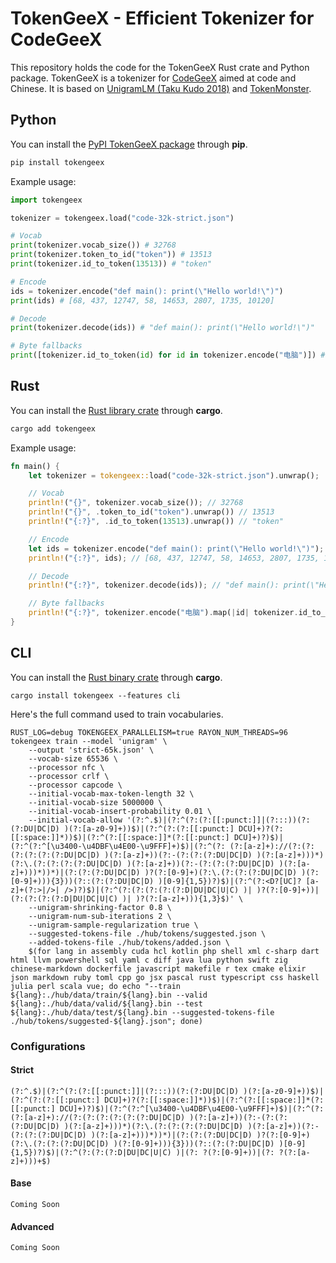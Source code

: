 # TokenGeeX - Efficient Tokenizer for CodeGeeX

This repository holds the code for the TokenGeeX Rust crate and Python package. TokenGeeX is a tokenizer for [CodeGeeX](https://github.com/THUDM/Codegeex2) aimed at code and Chinese. It is based on [UnigramLM (Taku Kudo 2018)](https://arxiv.org/abs/1804.10959) and [TokenMonster](https://github.com/alasdairforsythe/tokenmonster).

## Python

You can install the [PyPI TokenGeeX package](https://pypi.org/project/tokengeex/) through **pip**.

```bash
pip install tokengeex
```

Example usage:

```python
import tokengeex

tokenizer = tokengeex.load("code-32k-strict.json")

# Vocab
print(tokenizer.vocab_size()) # 32768
print(tokenizer.token_to_id("token")) # 13513
print(tokenizer.id_to_token(13513)) # "token"

# Encode
ids = tokenizer.encode("def main(): print(\"Hello world!\")")
print(ids) # [68, 437, 12747, 58, 14653, 2807, 1735, 10120]

# Decode
print(tokenizer.decode(ids)) # "def main(): print(\"Hello world!\")"

# Byte fallbacks
print([tokenizer.id_to_token(id) for id in tokenizer.encode("电脑")]) # ["电", "<0xe8>", "<0x84>", "<0x91>"]
```

## Rust

You can install the [Rust library crate](https://crates.io/crates/tokengeex) through **cargo**.

```bash
cargo add tokengeex
```

Example usage:

```rust
fn main() {
    let tokenizer = tokengeex::load("code-32k-strict.json").unwrap();

    // Vocab
    println!("{}", tokenizer.vocab_size()); // 32768
    println!("{}", .token_to_id("token").unwrap()) // 13513
    println!("{:?}", .id_to_token(13513).unwrap()) // "token"

    // Encode
    let ids = tokenizer.encode("def main(): print(\"Hello world!\")");
    println!("{:?}", ids); // [68, 437, 12747, 58, 14653, 2807, 1735, 10120]

    // Decode
    println!("{:?}", tokenizer.decode(ids)); // "def main(): print(\"Hello world!\")"

    // Byte fallbacks
    println!("{:?}", tokenizer.encode("电脑").map(|id| tokenizer.id_to_token(id))); // ["电", "<0xe8>", "<0x84>", "<0x91>"]
}
```

## CLI

You can install the [Rust binary crate](https://crates.io/crates/tokengeex) through **cargo**.

```
cargo install tokengeex --features cli
```

Here's the full command used to train vocabularies.

```shell
RUST_LOG=debug TOKENGEEX_PARALLELISM=true RAYON_NUM_THREADS=96 tokengeex train --model 'unigram' \
    --output 'strict-65k.json' \
    --vocab-size 65536 \
    --processor nfc \
    --processor crlf \
    --processor capcode \
    --initial-vocab-max-token-length 32 \
    --initial-vocab-size 5000000 \
    --initial-vocab-insert-probability 0.01 \
    --initial-vocab-allow '(?:^.$)|(?:^(?:(?:[[:punct:]]|(?:::))(?:(?:DU|DC|D) )(?:[a-z0-9]+))$)|(?:^(?:(?:[[:punct:] DCU]+)?(?:[[:space:]]*))$)|(?:^(?:[[:space:]]*(?:[[:punct:] DCU]+)?)$)|(?:^(?:^[\u3400-\u4DBF\u4E00-\u9FFF]+)$)|(?:^(?: (?:[a-z]+)://(?:(?:(?:(?:(?:(?:DU|DC|D) )(?:[a-z]+))(?:-(?:(?:(?:DU|DC|D) )(?:[a-z]+)))*)(?:\.(?:(?:(?:(?:DU|DC|D) )(?:[a-z]+))(?:-(?:(?:(?:DU|DC|D) )(?:[a-z]+)))*))*)|(?:(?:(?:DU|DC|D) )?(?:[0-9]+)(?:\.(?:(?:(?:DU|DC|D) )(?:[0-9]+))){3}))(?::(?:(?:DU|DC|D) )[0-9]{1,5})?)$)|(?:^(?:<D?[UC]? [a-z]+(?:>|/>| />)?)$)|(?:^(?:(?:(?:(?:(?:D|DU|DC|U|C) )| )?(?:[0-9]+))|(?:(?:(?:(?:D|DU|DC|U|C) )| )?(?:[a-z]+))){1,3}$)' \
    --unigram-shrinking-factor 0.8 \
    --unigram-num-sub-iterations 2 \
    --unigram-sample-regularization true \
    --suggested-tokens-file ./hub/tokens/suggested.json \
    --added-tokens-file ./hub/tokens/added.json \
    $(for lang in assembly cuda hcl kotlin php shell xml c-sharp dart html llvm powershell sql yaml c diff java lua python swift zig chinese-markdown dockerfile javascript makefile r tex cmake elixir json markdown ruby toml cpp go jsx pascal rust typescript css haskell julia perl scala vue; do echo "--train ${lang}:./hub/data/train/${lang}.bin --valid ${lang}:./hub/data/valid/${lang}.bin --test ${lang}:./hub/data/test/${lang}.bin --suggested-tokens-file ./hub/tokens/suggested-${lang}.json"; done)
```

### Configurations

#### Strict

```regexp
(?:^.$)|(?:^(?:(?:[[:punct:]]|(?:::))(?:(?:DU|DC|D) )(?:[a-z0-9]+))$)|(?:^(?:(?:[[:punct:] DCU]+)?(?:[[:space:]]*))$)|(?:^(?:[[:space:]]*(?:[[:punct:] DCU]+)?)$)|(?:^(?:^[\u3400-\u4DBF\u4E00-\u9FFF]+)$)|(?:^(?: (?:[a-z]+)://(?:(?:(?:(?:(?:(?:DU|DC|D) )(?:[a-z]+))(?:-(?:(?:(?:DU|DC|D) )(?:[a-z]+)))*)(?:\.(?:(?:(?:(?:DU|DC|D) )(?:[a-z]+))(?:-(?:(?:(?:DU|DC|D) )(?:[a-z]+)))*))*)|(?:(?:(?:DU|DC|D) )?(?:[0-9]+)(?:\.(?:(?:(?:DU|DC|D) )(?:[0-9]+))){3}))(?::(?:(?:DU|DC|D) )[0-9]{1,5})?)$)|(?:^(?:(?:(?:D|DU|DC|U|C) )|(?: ?(?:[0-9]+))|(?: ?(?:[a-z]+)))+$)
```

#### Base

```regexp
Coming Soon
```

#### Advanced

```regexp
Coming Soon
```
